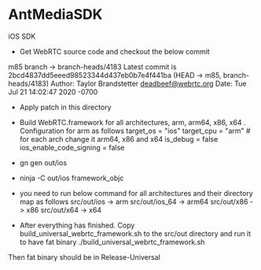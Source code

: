 # AntMediaSDK
iOS SDK 

*  Get WebRTC source code and checkout the below commit 

m85 branch -> branch-heads/4183
Latest commit is  
2bcd4837dd5eeed98523344d437eb0b7e4f441ba (HEAD -> m85, branch-heads/4183)
Author: Taylor Brandstetter <deadbeef@webrtc.org>
Date:   Tue Jul 21 14:02:47 2020 -0700


* Apply patch in this directory

* Build WebRTC.framework for all architectures, arm, arm64, x86, x64 . Configuration for arm as follows 
target_os = "ios"
target_cpu = "arm" # for each arch change it arm64, x86 and x64
is_debug = false
ios_enable_code_signing = false

* gn gen out/ios

* ninja -C out/ios framework_objc


* you need to run below command for all architectures and their directory map as follows
src/out/ios -> arm
src/out/ios_64 -> arm64
src/out/x86 -> x86
src/out/x64 -> x64

* After everything has finished. Copy build_universal_webrtc_framework.sh to the src/out directory
and run it to have fat binary
./build_universal_webrtc_framework.sh

Then fat binary should be in Release-Universal